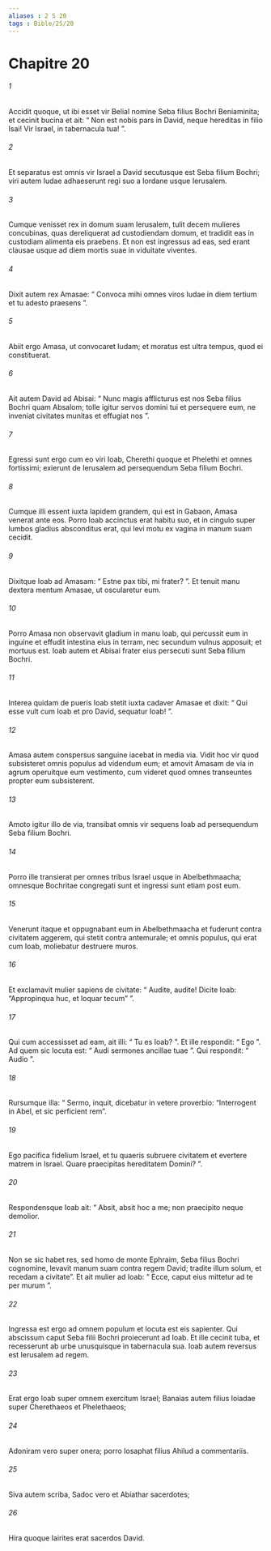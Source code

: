 ```yaml
---
aliases : 2 S 20
tags : Bible/2S/20
---
```


# Chapitre 20

###### 1
Accidit quoque, ut ibi esset vir Belial nomine Seba filius Bochri Beniaminita; et cecinit bucina et ait: “ Non est nobis pars in David, neque hereditas in filio Isai! Vir Israel, in tabernacula tua! ”.
###### 2
Et separatus est omnis vir Israel a David secutusque est Seba filium Bochri; viri autem Iudae adhaeserunt regi suo a Iordane usque Ierusalem.
###### 3
Cumque venisset rex in domum suam Ierusalem, tulit decem mulieres concubinas, quas dereliquerat ad custodiendam domum, et tradidit eas in custodiam alimenta eis praebens. Et non est ingressus ad eas, sed erant clausae usque ad diem mortis suae in viduitate viventes.
###### 4
Dixit autem rex Amasae: “ Convoca mihi omnes viros Iudae in diem tertium et tu adesto praesens ”. 
###### 5
Abiit ergo Amasa, ut convocaret Iudam; et moratus est ultra tempus, quod ei constituerat. 
###### 6
Ait autem David ad Abisai: “ Nunc magis afflicturus est nos Seba filius Bochri quam Absalom; tolle igitur servos domini tui et persequere eum, ne inveniat civitates munitas et effugiat nos ”. 
###### 7
Egressi sunt ergo cum eo viri Ioab, Cherethi quoque et Phelethi et omnes fortissimi; exierunt de Ierusalem ad persequendum Seba filium Bochri.
###### 8
Cumque illi essent iuxta lapidem grandem, qui est in Gabaon, Amasa venerat ante eos. Porro Ioab accinctus erat habitu suo, et in cingulo super lumbos gladius absconditus erat, qui levi motu ex vagina in manum suam cecidit. 
###### 9
Dixitque Ioab ad Amasam: “ Estne pax tibi, mi frater? ”. Et tenuit manu dextera mentum Amasae, ut oscularetur eum. 
###### 10
Porro Amasa non observavit gladium in manu Ioab, qui percussit eum in inguine et effudit intestina eius in terram, nec secundum vulnus apposuit; et mortuus est. Ioab autem et Abisai frater eius persecuti sunt Seba filium Bochri. 
###### 11
Interea quidam de pueris Ioab stetit iuxta cadaver Amasae et dixit: “ Qui esse vult cum Ioab et pro David, sequatur Ioab! ”. 
###### 12
Amasa autem conspersus sanguine iacebat in media via. Vidit hoc vir quod subsisteret omnis populus ad videndum eum; et amovit Amasam de via in agrum operuitque eum vestimento, cum videret quod omnes transeuntes propter eum subsisterent. 
###### 13
Amoto igitur illo de via, transibat omnis vir sequens Ioab ad persequendum Seba filium Bochri.
###### 14
Porro ille transierat per omnes tribus Israel usque in Abelbethmaacha; omnesque Bochritae congregati sunt et ingressi sunt etiam post eum. 
###### 15
Venerunt itaque et oppugnabant eum in Abelbethmaacha et fuderunt contra civitatem aggerem, qui stetit contra antemurale; et omnis populus, qui erat cum Ioab, moliebatur destruere muros.
###### 16
Et exclamavit mulier sapiens de civitate: “ Audite, audite! Dicite Ioab: “Appropinqua huc, et loquar tecum” ”. 
###### 17
Qui cum accessisset ad eam, ait illi: “ Tu es Ioab? ”. Et ille respondit: “ Ego ”. Ad quem sic locuta est: “ Audi sermones ancillae tuae ”. Qui respondit: “ Audio ”. 
###### 18
Rursumque illa: “ Sermo, inquit, dicebatur in vetere proverbio: “Interrogent in Abel, et sic perficient rem”. 
###### 19
Ego pacifica fidelium Israel, et tu quaeris subruere civitatem et evertere matrem in Israel. Quare praecipitas hereditatem Domini? ”. 
###### 20
Respondensque Ioab ait: “ Absit, absit hoc a me; non praecipito neque demolior. 
###### 21
Non se sic habet res, sed homo de monte Ephraim, Seba filius Bochri cognomine, levavit manum suam contra regem David; tradite illum solum, et recedam a civitate”. Et ait mulier ad Ioab: “ Ecce, caput eius mittetur ad te per murum ”. 
###### 22
Ingressa est ergo ad omnem populum et locuta est eis sapienter. Qui abscissum caput Seba filii Bochri proiecerunt ad Ioab. Et ille cecinit tuba, et recesserunt ab urbe unusquisque in tabernacula sua. Ioab autem reversus est Ierusalem ad regem.
###### 23
Erat ergo Ioab super omnem exercitum Israel; Banaias autem filius Ioiadae super Cherethaeos et Phelethaeos; 
###### 24
Adoniram vero super onera; porro Iosaphat filius Ahilud a commentariis. 
###### 25
Siva autem scriba, Sadoc vero et Abiathar sacerdotes; 
###### 26
Hira quoque Iairites erat sacerdos David.

